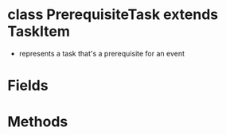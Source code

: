 # class PrerequisiteTask extends TaskItem
- represents a task that's a prerequisite for an event

# Fields

# Methods